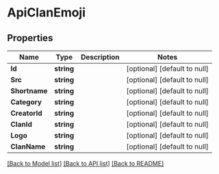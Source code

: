 # ApiClanEmoji

## Properties
Name | Type | Description | Notes
------------ | ------------- | ------------- | -------------
**Id** | **string** |  | [optional] [default to null]
**Src** | **string** |  | [optional] [default to null]
**Shortname** | **string** |  | [optional] [default to null]
**Category** | **string** |  | [optional] [default to null]
**CreatorId** | **string** |  | [optional] [default to null]
**ClanId** | **string** |  | [optional] [default to null]
**Logo** | **string** |  | [optional] [default to null]
**ClanName** | **string** |  | [optional] [default to null]

[[Back to Model list]](../README.md#documentation-for-models) [[Back to API list]](../README.md#documentation-for-api-endpoints) [[Back to README]](../README.md)


